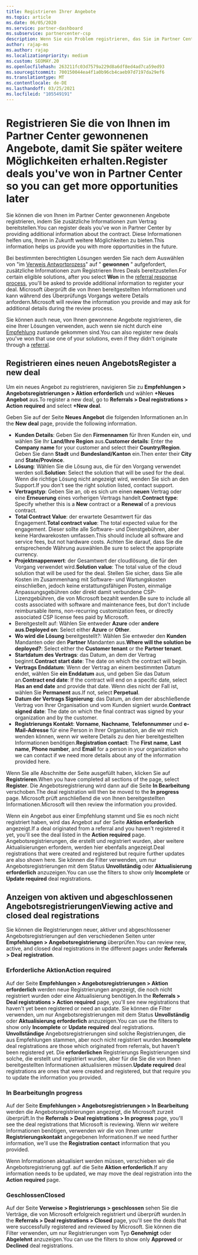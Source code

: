 ```yaml
---
title: Registrieren Ihrer Angebote
ms.topic: article
ms.date: 06/05/2020
ms.service: partner-dashboard
ms.subservice: partnercenter-csp
description: Wenn Sie ein Problem registrieren, das Sie im Partner Center gewonnen haben, hilft Ihnen Microsoft, Ihnen in Zukunft weitere Möglichkeiten zu bieten.
author: rajap-ms
ms.author: rajap
ms.localizationpriority: medium
ms.custom: SEOMAY.20
ms.openlocfilehash: 263211fc03d7579a229d8a6df8ed4ad7ca59ed93
ms.sourcegitcommit: 700150044ea4f1a0b96cb4caeb97d7197da29ef6
ms.translationtype: MT
ms.contentlocale: de-DE
ms.lasthandoff: 03/25/2021
ms.locfileid: "105549191"
---
```

# <a name="register-deals-youve-won-in-partner-center-so-you-can-get-more-opportunities-later"></a><span data-ttu-id="5660f-103">Registrieren Sie die von Ihnen im Partner Center gewonnenen Angebote, damit Sie später weitere Möglichkeiten erhalten.</span><span class="sxs-lookup"><span data-stu-id="5660f-103">Register deals you've won in Partner Center so you can get more opportunities later</span></span>

<span data-ttu-id="5660f-104">Sie können die von Ihnen im Partner Center gewonnenen Angebote registrieren, indem Sie zusätzliche Informationen zum Vertrag bereitstellen.</span><span class="sxs-lookup"><span data-stu-id="5660f-104">You can register deals you've won in Partner Center by providing additional information about the contract.</span></span> <span data-ttu-id="5660f-105">Diese Informationen helfen uns, Ihnen in Zukunft weitere Möglichkeiten zu bieten.</span><span class="sxs-lookup"><span data-stu-id="5660f-105">This information helps us provide you with more opportunities in the future.</span></span>

<span data-ttu-id="5660f-106">Bei bestimmten berechtigten Lösungen werden Sie nach dem Auswählen von "im [Verweis Antwortprozess](manage-leads.md)" auf " **gewonnen** " aufgefordert, zusätzliche Informationen zum Registrieren Ihres Deals bereitzustellen.</span><span class="sxs-lookup"><span data-stu-id="5660f-106">For certain eligible solutions, after you select **Won** in the [referral response process](manage-leads.md), you'll be asked to provide additional information to register your deal.</span></span> <span data-ttu-id="5660f-107">Microsoft überprüft die von Ihnen bereitgestellten Informationen und kann während des Überprüfungs Vorgangs weitere Details anfordern.</span><span class="sxs-lookup"><span data-stu-id="5660f-107">Microsoft will review the information you provide and may ask for additional details during the review process.</span></span>

<span data-ttu-id="5660f-108">Sie können auch neue, von Ihnen gewonnene Angebote registrieren, die eine Ihrer Lösungen verwenden, auch wenn sie nicht durch eine [Empfehlung](referrals.md) zustande gekommen sind.</span><span class="sxs-lookup"><span data-stu-id="5660f-108">You can also register new deals you've won that use one of your solutions, even if they didn't originate through a [referral](referrals.md).</span></span> 

## <a name="register-a-new-deal"></a><span data-ttu-id="5660f-109">Registrieren eines neuen Angebots</span><span class="sxs-lookup"><span data-stu-id="5660f-109">Register a new deal</span></span>

<span data-ttu-id="5660f-110">Um ein neues Angebot zu registrieren, navigieren Sie zu **Empfehlungen > Angebotsregistrierungen > Aktion erforderlich** und wählen **+Neues Angebot** aus.</span><span class="sxs-lookup"><span data-stu-id="5660f-110">To register a new deal, go to **Referrals > Deal registrations > Action required** and select **+New deal**.</span></span>

<span data-ttu-id="5660f-111">Geben Sie auf der Seite **Neues Angebot** die folgenden Informationen an.</span><span class="sxs-lookup"><span data-stu-id="5660f-111">In the **New deal** page, provide the following information.</span></span>

- <span data-ttu-id="5660f-112">**Kunden Details**: Geben Sie den **Firmennamen** für Ihren Kunden ein, und wählen Sie Ihr **Land/Ihre Region** aus.</span><span class="sxs-lookup"><span data-stu-id="5660f-112">**Customer details**: Enter the **Company name** for your customer and select their **Country/Region**.</span></span> <span data-ttu-id="5660f-113">Geben Sie dann **Stadt** und **Bundesland/Kanton** ein.</span><span class="sxs-lookup"><span data-stu-id="5660f-113">Then enter their **City** and **State/Province**.</span></span>
- <span data-ttu-id="5660f-114">**Lösung**: Wählen Sie die Lösung aus, die für den Vorgang verwendet werden soll.</span><span class="sxs-lookup"><span data-stu-id="5660f-114">**Solution**: Select the solution that will be used for the deal.</span></span> <span data-ttu-id="5660f-115">Wenn die richtige Lösung nicht angezeigt wird, wenden Sie sich an den Support.</span><span class="sxs-lookup"><span data-stu-id="5660f-115">If you don't see the right solution listed, contact support.</span></span>
- <span data-ttu-id="5660f-116">**Vertragstyp**: Geben Sie an, ob es sich um einen **neuen** Vertrag oder eine **Erneuerung** eines vorherigen Vertrags handelt.</span><span class="sxs-lookup"><span data-stu-id="5660f-116">**Contract type**: Specify whether this is a **New** contract or a **Renewal** of a previous contract.</span></span>
- <span data-ttu-id="5660f-117">**Total Contract Value**: der erwartete Gesamtwert für das Engagement.</span><span class="sxs-lookup"><span data-stu-id="5660f-117">**Total contract value**: The total expected value for the engagement.</span></span> <span data-ttu-id="5660f-118">Dieser sollte alle Software- und Dienstgebühren, aber keine Hardwarekosten umfassen.</span><span class="sxs-lookup"><span data-stu-id="5660f-118">This should include all software and service fees, but not hardware costs.</span></span> <span data-ttu-id="5660f-119">Achten Sie darauf, dass Sie die entsprechende Währung auswählen.</span><span class="sxs-lookup"><span data-stu-id="5660f-119">Be sure to select the appropriate currency.</span></span>
- <span data-ttu-id="5660f-120">**Projektmappenwert**: der Gesamtwert der cloudlösung, die für den Vorgang verwendet wird.</span><span class="sxs-lookup"><span data-stu-id="5660f-120">**Solution value**: The total value of the cloud solution that will be used for the deal.</span></span> <span data-ttu-id="5660f-121">Stellen Sie sicher, dass Sie alle Kosten im Zusammenhang mit Software- und Wartungskosten einschließen, jedoch keine erstattungsfähigen Posten, einmalige Anpassungsgebühren oder direkt damit verbundene CSP-Lizenzgebühren, die von Microsoft bezahlt werden.</span><span class="sxs-lookup"><span data-stu-id="5660f-121">Be sure to include all costs associated with software and maintenance fees, but don't include reimbursable items, non-recurring customization fees, or directly associated CSP license fees paid by Microsoft.</span></span>
- <span data-ttu-id="5660f-122">Bereitgestellt auf: Wählen Sie entweder **Azure** oder **andere** **aus**.</span><span class="sxs-lookup"><span data-stu-id="5660f-122">**Deployed on**: Select either **Azure** or **Other**.</span></span>
- <span data-ttu-id="5660f-123">**Wo wird die Lösung** bereitgestellt?: Wählen Sie entweder den **Kunden** Mandanten oder den **Partner** Mandanten aus.</span><span class="sxs-lookup"><span data-stu-id="5660f-123">**Where will the solution be deployed?**: Select either the **Customer tenant** or the **Partner tenant**.</span></span>
- <span data-ttu-id="5660f-124">**Startdatum des Vertrags**: das Datum, an dem der Vertrag beginnt.</span><span class="sxs-lookup"><span data-stu-id="5660f-124">**Contract start date**: The date on which the contract will begin.</span></span>
- <span data-ttu-id="5660f-125">**Vertrags Enddatum**: Wenn der Vertrag an einem bestimmten Datum endet, wählen Sie **ein Enddatum** aus, und geben Sie das Datum an.</span><span class="sxs-lookup"><span data-stu-id="5660f-125">**Contract end date**: If the contract will end on a specific date, select **Has an end date** and provide that date.</span></span> <span data-ttu-id="5660f-126">Wenn dies nicht der Fall ist, wählen Sie **Permanent** aus.</span><span class="sxs-lookup"><span data-stu-id="5660f-126">If not, select **Perpetual**.</span></span>
- <span data-ttu-id="5660f-127">**Datum der Vertrags Signierung**: das Datum, an dem der abschließende Vertrag von Ihrer Organisation und vom Kunden signiert wurde.</span><span class="sxs-lookup"><span data-stu-id="5660f-127">**Contract signed date**: The date on which the final contract was signed by your organization and by the customer.</span></span>
- <span data-ttu-id="5660f-128">**Registrierungs Kontakt**: **Vorname**, **Nachname**, **Telefonnummer** und **e-Mail-Adresse** für eine Person in Ihrer Organisation, an die wir mich wenden können, wenn wir weitere Details zu den hier bereitgestellten Informationen benötigen.</span><span class="sxs-lookup"><span data-stu-id="5660f-128">**Registration contact**: The **First name**, **Last name**, **Phone number**, and **Email** for a person in your organization who we can contact if we need more details about any of the information provided here.</span></span>

<span data-ttu-id="5660f-129">Wenn Sie alle Abschnitte der Seite ausgefüllt haben, klicken Sie auf **Registrieren**.</span><span class="sxs-lookup"><span data-stu-id="5660f-129">When you have completed all sections of the page, select **Register**.</span></span> <span data-ttu-id="5660f-130">Die Angebotsregistrierung wird dann auf die Seite **In Bearbeitung** verschoben.</span><span class="sxs-lookup"><span data-stu-id="5660f-130">The deal registration will then be moved to the **In progress** page.</span></span> <span data-ttu-id="5660f-131">Microsoft prüft anschließend die von Ihnen bereitgestellten Informationen.</span><span class="sxs-lookup"><span data-stu-id="5660f-131">Microsoft will then review the information you provided.</span></span>

<span data-ttu-id="5660f-132">Wenn ein Angebot aus einer Empfehlung stammt und Sie es noch nicht registriert haben, wird das Angebot auf der Seite **Aktion erforderlich** angezeigt.</span><span class="sxs-lookup"><span data-stu-id="5660f-132">If a deal originated from a referral and you haven't registered it yet, you'll see the deal listed in the **Action required** page.</span></span> <span data-ttu-id="5660f-133">Angebotsregistrierungen, die erstellt und registriert wurden, aber weitere Aktualisierungen erfordern, werden hier ebenfalls angezeigt.</span><span class="sxs-lookup"><span data-stu-id="5660f-133">Deal registrations that were created and registered but require further updates are also shown here.</span></span> <span data-ttu-id="5660f-134">Sie können die Filter verwenden, um nur Angebotsregistrierungen mit dem Status **Unvollständig** oder **Aktualisierung erforderlich** anzuzeigen.</span><span class="sxs-lookup"><span data-stu-id="5660f-134">You can use the filters to show only **Incomplete** or **Update required** deal registrations.</span></span>

## <a name="viewing-active-and-closed-deal-registrations"></a><span data-ttu-id="5660f-135">Anzeigen von aktiven und abgeschlossenen Angebotsregistrierungen</span><span class="sxs-lookup"><span data-stu-id="5660f-135">Viewing active and closed deal registrations</span></span>

<span data-ttu-id="5660f-136">Sie können die Registrierungen neuer, aktiver und abgeschlossener Angebotsregistrierungen auf den verschiedenen Seiten unter **Empfehlungen > Angebotsregistrierung** überprüfen.</span><span class="sxs-lookup"><span data-stu-id="5660f-136">You can review new, active, and closed deal registrations in the different pages under **Referrals > Deal registration**.</span></span>

### <a name="action-required"></a><span data-ttu-id="5660f-137">Erforderliche Aktion</span><span class="sxs-lookup"><span data-stu-id="5660f-137">Action required</span></span>

<span data-ttu-id="5660f-138">Auf der Seite **Empfehlungen > Angebotsregistrierungen > Aktion erforderlich** werden neue Registrierungen angezeigt, die noch nicht registriert wurden oder eine Aktualisierung benötigen.</span><span class="sxs-lookup"><span data-stu-id="5660f-138">In the **Referrals > Deal registrations > Action required** page, you'll see new registrations that haven't yet been registered or need an update.</span></span> <span data-ttu-id="5660f-139">Sie können die Filter verwenden, um nur Angebotsregistrierungen mit dem Status **Unvollständig** oder **Aktualisierung erforderlich** anzuzeigen.</span><span class="sxs-lookup"><span data-stu-id="5660f-139">You can use the filters to show only **Incomplete** or **Update required** deal registrations.</span></span> <span data-ttu-id="5660f-140">**Unvollständige** Angebotsregistrierungen sind solche Registrierungen, die aus Empfehlungen stammen, aber noch nicht registriert wurden.</span><span class="sxs-lookup"><span data-stu-id="5660f-140">**Incomplete** deal registrations are those which originated from referrals, but haven't been registered yet.</span></span> <span data-ttu-id="5660f-141">Die **erforderlichen** Registrierungs Registrierungen sind solche, die erstellt und registriert wurden, aber für die Sie die von Ihnen bereitgestellten Informationen aktualisieren müssen.</span><span class="sxs-lookup"><span data-stu-id="5660f-141">**Update required** deal registrations are ones that were created and registered, but that require you to update the information you provided.</span></span>

### <a name="in-progress"></a><span data-ttu-id="5660f-142">In Bearbeitung</span><span class="sxs-lookup"><span data-stu-id="5660f-142">In progress</span></span>

<span data-ttu-id="5660f-143">Auf der Seite **Empfehlungen > Angebotsregistrierungen > In Bearbeitung** werden die Angebotsregistrierungen angezeigt, die Microsoft zurzeit überprüft.</span><span class="sxs-lookup"><span data-stu-id="5660f-143">In the **Referrals > Deal registrations > In progress** page, you'll see the deal registrations that Microsoft is reviewing.</span></span> <span data-ttu-id="5660f-144">Wenn wir weitere Informationen benötigen, verwenden wir die von Ihnen unter **Registrierungskontakt** angegebenen Informationen.</span><span class="sxs-lookup"><span data-stu-id="5660f-144">If we need further information, we'll use the **Registration contact** information that you provided.</span></span>

<span data-ttu-id="5660f-145">Wenn Informationen aktualisiert werden müssen, verschieben wir die Angebotsregistrierung ggf. auf die Seite **Aktion erforderlich**.</span><span class="sxs-lookup"><span data-stu-id="5660f-145">If any information needs to be updated, we may move the deal registration into the **Action required** page.</span></span>

### <a name="closed"></a><span data-ttu-id="5660f-146">Geschlossen</span><span class="sxs-lookup"><span data-stu-id="5660f-146">Closed</span></span>

<span data-ttu-id="5660f-147">Auf der Seite **Verweise > Registrierungs > geschlossen** sehen Sie die Verträge, die von Microsoft erfolgreich registriert und überprüft wurden.</span><span class="sxs-lookup"><span data-stu-id="5660f-147">In the **Referrals > Deal registrations > Closed** page, you'll see the deals that were successfully registered and reviewed by Microsoft.</span></span> <span data-ttu-id="5660f-148">Sie können die Filter verwenden, um nur Registrierungen vom Typ **Genehmigt** oder **Abgelehnt** anzuzeigen.</span><span class="sxs-lookup"><span data-stu-id="5660f-148">You can use the filters to show only **Approved** or **Declined** deal registrations.</span></span>
